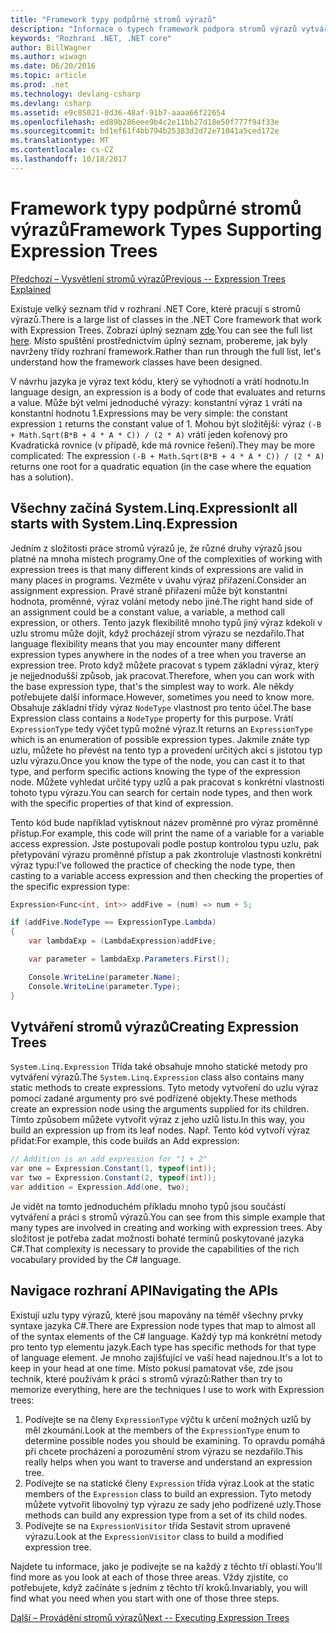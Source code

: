 ```yaml
---
title: "Framework typy podpůrné stromů výrazů"
description: "Informace o typech framework podpora stromů výrazů vytváření stromů výrazů a postupy pro práci se strom výrazu rozhraní API."
keywords: "Rozhraní .NET, .NET core"
author: BillWagner
ms.author: wiwagn
ms.date: 06/20/2016
ms.topic: article
ms.prod: .net
ms.technology: devlang-csharp
ms.devlang: csharp
ms.assetid: e9c85021-0d36-48af-91b7-aaaa66f22654
ms.openlocfilehash: ed89b286eee9b4c2e11bb27d18e50f777f94f33e
ms.sourcegitcommit: bd1ef61f4bb794b25383d3d72e71041a5ced172e
ms.translationtype: MT
ms.contentlocale: cs-CZ
ms.lasthandoff: 10/18/2017
---
```

# <a name="framework-types-supporting-expression-trees"></a><span data-ttu-id="3c1bd-104">Framework typy podpůrné stromů výrazů</span><span class="sxs-lookup"><span data-stu-id="3c1bd-104">Framework Types Supporting Expression Trees</span></span>

[<span data-ttu-id="3c1bd-105">Předchozí – Vysvětlení stromů výrazů</span><span class="sxs-lookup"><span data-stu-id="3c1bd-105">Previous -- Expression Trees Explained</span></span>](expression-trees-explained.md)

<span data-ttu-id="3c1bd-106">Existuje velký seznam tříd v rozhraní .NET Core, které pracují s stromů výrazů.</span><span class="sxs-lookup"><span data-stu-id="3c1bd-106">There is a large list of classes in the .NET Core framework that work with Expression Trees.</span></span>
<span data-ttu-id="3c1bd-107">Zobrazí úplný seznam [zde](/dotnet/core/api/System.Linq.Expressions).</span><span class="sxs-lookup"><span data-stu-id="3c1bd-107">You can see the full list [here](/dotnet/core/api/System.Linq.Expressions).</span></span>
<span data-ttu-id="3c1bd-108">Místo spuštění prostřednictvím úplný seznam, probereme, jak byly navrženy třídy rozhraní framework.</span><span class="sxs-lookup"><span data-stu-id="3c1bd-108">Rather than run through the full list, let's understand how the framework classes have been designed.</span></span>

<span data-ttu-id="3c1bd-109">V návrhu jazyka je výraz text kódu, který se vyhodnotí a vrátí hodnotu.</span><span class="sxs-lookup"><span data-stu-id="3c1bd-109">In language design, an expression is a body of code that evaluates and returns a value.</span></span> <span data-ttu-id="3c1bd-110">Může být velmi jednoduché výrazy: konstantní výraz `1` vrátí na konstantní hodnotu 1.</span><span class="sxs-lookup"><span data-stu-id="3c1bd-110">Expressions may be very simple: the constant expression `1` returns the constant value of 1.</span></span> <span data-ttu-id="3c1bd-111">Mohou být složitější: výraz `(-B + Math.Sqrt(B*B + 4 * A * C)) / (2 * A)` vrátí jeden kořenový pro Kvadratická rovnice (v případě, kde má rovnice řešení).</span><span class="sxs-lookup"><span data-stu-id="3c1bd-111">They may be more complicated: The expression `(-B + Math.Sqrt(B*B + 4 * A * C)) / (2 * A)` returns one root for a quadratic equation (in the case where the equation has a solution).</span></span>  

## <a name="it-all-starts-with-systemlinqexpression"></a><span data-ttu-id="3c1bd-112">Všechny začíná System.Linq.Expression</span><span class="sxs-lookup"><span data-stu-id="3c1bd-112">It all starts with System.Linq.Expression</span></span>

<span data-ttu-id="3c1bd-113">Jedním z složitosti práce stromů výrazů je, že různé druhy výrazů jsou platné na mnoha místech programy.</span><span class="sxs-lookup"><span data-stu-id="3c1bd-113">One of the complexities of working with expression trees is that many different kinds of expressions are valid in many places in programs.</span></span> <span data-ttu-id="3c1bd-114">Vezměte v úvahu výraz přiřazení.</span><span class="sxs-lookup"><span data-stu-id="3c1bd-114">Consider an assignment expression.</span></span> <span data-ttu-id="3c1bd-115">Pravé straně přiřazení může být konstantní hodnota, proměnné, výraz volání metody nebo jiné.</span><span class="sxs-lookup"><span data-stu-id="3c1bd-115">The right hand side of an assignment could be a constant value, a variable, a method call expression, or others.</span></span> <span data-ttu-id="3c1bd-116">Tento jazyk flexibilitě mnoho typů jiný výraz kdekoli v uzlu stromu může dojít, když procházejí strom výrazu se nezdařilo.</span><span class="sxs-lookup"><span data-stu-id="3c1bd-116">That language flexibility means that you may encounter many different expression types anywhere in the nodes of a tree when you traverse an expression tree.</span></span> <span data-ttu-id="3c1bd-117">Proto když můžete pracovat s typem základní výraz, který je nejjednodušší způsob, jak pracovat.</span><span class="sxs-lookup"><span data-stu-id="3c1bd-117">Therefore, when you can work with the base expression type, that's the simplest way to work.</span></span> <span data-ttu-id="3c1bd-118">Ale někdy potřebujete další informace.</span><span class="sxs-lookup"><span data-stu-id="3c1bd-118">However, sometimes you need to know more.</span></span>
<span data-ttu-id="3c1bd-119">Obsahuje základní třídy výraz `NodeType` vlastnost pro tento účel.</span><span class="sxs-lookup"><span data-stu-id="3c1bd-119">The base Expression class contains a `NodeType` property for this purpose.</span></span>
<span data-ttu-id="3c1bd-120">Vrátí `ExpressionType` tedy výčet typů možné výraz.</span><span class="sxs-lookup"><span data-stu-id="3c1bd-120">It returns an `ExpressionType` which is an enumeration of possible expression types.</span></span>
<span data-ttu-id="3c1bd-121">Jakmile znáte typ uzlu, můžete ho převést na tento typ a provedení určitých akcí s jistotou typ uzlu výrazu.</span><span class="sxs-lookup"><span data-stu-id="3c1bd-121">Once you know the type of the node, you can cast it to that type, and perform specific actions knowing the type of the expression node.</span></span> <span data-ttu-id="3c1bd-122">Můžete vyhledat určité typy uzlů a pak pracovat s konkrétní vlastnosti tohoto typu výrazu.</span><span class="sxs-lookup"><span data-stu-id="3c1bd-122">You can search for certain node types, and then work with the specific properties of that kind of expression.</span></span>

<span data-ttu-id="3c1bd-123">Tento kód bude například vytisknout název proměnné pro výraz proměnné přístup.</span><span class="sxs-lookup"><span data-stu-id="3c1bd-123">For example, this code will print the name of a variable for a variable access expression.</span></span> <span data-ttu-id="3c1bd-124">Jste postupovali podle postup kontrolou typu uzlu, pak přetypování výrazu proměnné přístup a pak zkontroluje vlastnosti konkrétní výraz typu:</span><span class="sxs-lookup"><span data-stu-id="3c1bd-124">I've followed the practice of checking the node type, then casting to a variable access expression and then checking the properties of the specific expression type:</span></span>

```csharp
Expression<Func<int, int>> addFive = (num) => num + 5;

if (addFive.NodeType == ExpressionType.Lambda)
{
    var lambdaExp = (LambdaExpression)addFive;

    var parameter = lambdaExp.Parameters.First();

    Console.WriteLine(parameter.Name);
    Console.WriteLine(parameter.Type);
}
```

## <a name="creating-expression-trees"></a><span data-ttu-id="3c1bd-125">Vytváření stromů výrazů</span><span class="sxs-lookup"><span data-stu-id="3c1bd-125">Creating Expression Trees</span></span>

<span data-ttu-id="3c1bd-126">`System.Linq.Expression` Třída také obsahuje mnoho statické metody pro vytváření výrazů.</span><span class="sxs-lookup"><span data-stu-id="3c1bd-126">The `System.Linq.Expression` class also contains many static methods to create expressions.</span></span> <span data-ttu-id="3c1bd-127">Tyto metody vytvoření do uzlu výraz pomocí zadané argumenty pro své podřízené objekty.</span><span class="sxs-lookup"><span data-stu-id="3c1bd-127">These methods create an expression node using the arguments supplied for its children.</span></span> <span data-ttu-id="3c1bd-128">Tímto způsobem můžete vytvořit výraz z jeho uzlů listu.</span><span class="sxs-lookup"><span data-stu-id="3c1bd-128">In this way, you build an expression up from its leaf nodes.</span></span> <span data-ttu-id="3c1bd-129">Např. Tento kód vytvoří výraz přidat:</span><span class="sxs-lookup"><span data-stu-id="3c1bd-129">For example, this code builds an Add expression:</span></span>

```csharp
// Addition is an add expression for "1 + 2"
var one = Expression.Constant(1, typeof(int));
var two = Expression.Constant(2, typeof(int));
var addition = Expression.Add(one, two);
```

<span data-ttu-id="3c1bd-130">Je vidět na tomto jednoduchém příkladu mnoho typů jsou součástí vytváření a práci s stromů výrazů.</span><span class="sxs-lookup"><span data-stu-id="3c1bd-130">You can see from this simple example that many types are involved in creating and working with expression trees.</span></span> <span data-ttu-id="3c1bd-131">Aby složitost je potřeba zadat možnosti bohaté termínů poskytované jazyka C#.</span><span class="sxs-lookup"><span data-stu-id="3c1bd-131">That complexity is necessary to provide the capabilities of the rich vocabulary provided by the C# language.</span></span>

## <a name="navigating-the-apis"></a><span data-ttu-id="3c1bd-132">Navigace rozhraní API</span><span class="sxs-lookup"><span data-stu-id="3c1bd-132">Navigating the APIs</span></span>
<span data-ttu-id="3c1bd-133">Existují uzlu typy výrazů, které jsou mapovány na téměř všechny prvky syntaxe jazyka C#.</span><span class="sxs-lookup"><span data-stu-id="3c1bd-133">There are Expression node types that map to almost all of the syntax elements of the C# language.</span></span> <span data-ttu-id="3c1bd-134">Každý typ má konkrétní metody pro tento typ elementu jazyk.</span><span class="sxs-lookup"><span data-stu-id="3c1bd-134">Each type has specific methods for that type of language element.</span></span> <span data-ttu-id="3c1bd-135">Je mnoho zajišťující ve vaší head najednou.</span><span class="sxs-lookup"><span data-stu-id="3c1bd-135">It's a lot to keep in your head at one time.</span></span> <span data-ttu-id="3c1bd-136">Místo pokusí pamatovat vše, zde jsou technik, které používám k práci s stromů výrazů:</span><span class="sxs-lookup"><span data-stu-id="3c1bd-136">Rather than try to memorize everything, here are the techniques I use to work with Expression trees:</span></span>
1. <span data-ttu-id="3c1bd-137">Podívejte se na členy `ExpressionType` výčtu k určení možných uzlů by měl zkoumání.</span><span class="sxs-lookup"><span data-stu-id="3c1bd-137">Look at the members of the `ExpressionType` enum to determine possible nodes you should be examining.</span></span> <span data-ttu-id="3c1bd-138">To opravdu pomáhá při chcete procházení a porozumění strom výrazu se nezdařilo.</span><span class="sxs-lookup"><span data-stu-id="3c1bd-138">This really helps when you want to traverse and understand an expression tree.</span></span>
2. <span data-ttu-id="3c1bd-139">Podívejte se na statické členy `Expression` třída výraz.</span><span class="sxs-lookup"><span data-stu-id="3c1bd-139">Look at the static members of the `Expression` class to build an expression.</span></span> <span data-ttu-id="3c1bd-140">Tyto metody můžete vytvořit libovolný typ výrazu ze sady jeho podřízené uzly.</span><span class="sxs-lookup"><span data-stu-id="3c1bd-140">Those methods can build any expression type from a set of its child nodes.</span></span>
3. <span data-ttu-id="3c1bd-141">Podívejte se na `ExpressionVisitor` třída Sestavit strom upravené výrazu.</span><span class="sxs-lookup"><span data-stu-id="3c1bd-141">Look at the `ExpressionVisitor` class to build a modified expression tree.</span></span>

<span data-ttu-id="3c1bd-142">Najdete tu informace, jako je podívejte se na každý z těchto tří oblastí.</span><span class="sxs-lookup"><span data-stu-id="3c1bd-142">You'll find more as you look at each of those three areas.</span></span> <span data-ttu-id="3c1bd-143">Vždy zjistíte, co potřebujete, když začínáte s jedním z těchto tří kroků.</span><span class="sxs-lookup"><span data-stu-id="3c1bd-143">Invariably, you will find what you need when you start with one of those three steps.</span></span>
 
 [<span data-ttu-id="3c1bd-144">Další – Provádění stromů výrazů</span><span class="sxs-lookup"><span data-stu-id="3c1bd-144">Next -- Executing Expression Trees</span></span>](expression-trees-execution.md)
 
